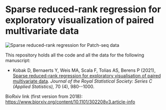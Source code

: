 # Sparse reduced-rank regression for exploratory visualization of paired multivariate data

![Sparse reduced-rank regression for Patch-seq data](https://github.com/berenslab/patch-seq-rrr/blob/master/figures/sketch.png)

This repository holds all the code and all the data for the following manuscript:

* Kobak D, Bernaerts Y, Weis MA, Scala F, Tolias AS, Berens P (2021), [Sparse reduced-rank regression for exploratory visualisation of paired multivariate data](https://rss.onlinelibrary.wiley.com/doi/10.1111/rssc.12494). *Journal of the Royal Statistical Society: Series C (Applied Statistics),* 70 (4), 980--1000.

BioRxiv link (first version from 2018): https://www.biorxiv.org/content/10.1101/302208v3.article-info
